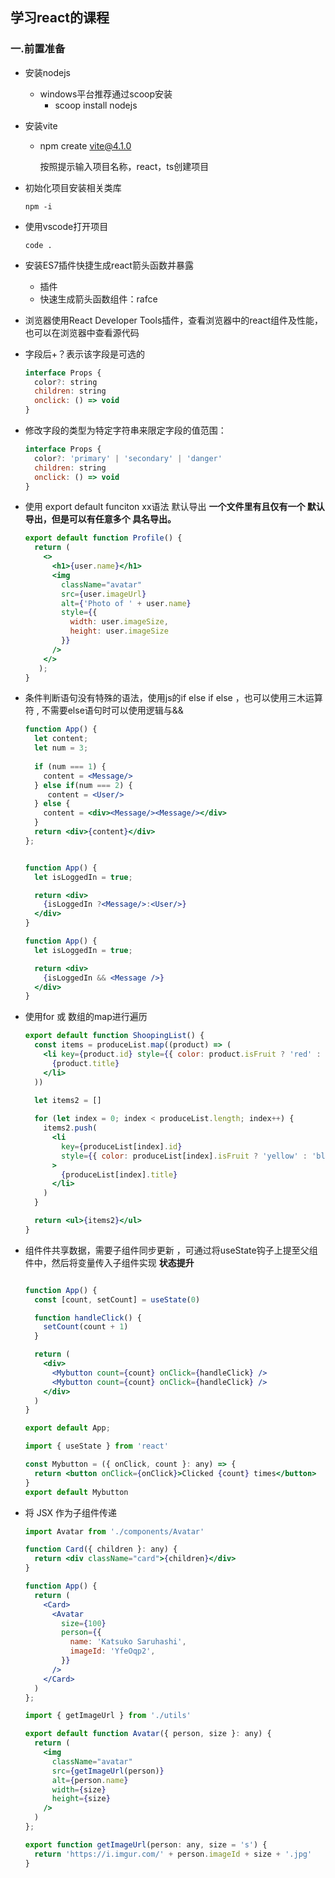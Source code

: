 ## 学习react的课程

### 一.前置准备
- 安装nodejs

  - windows平台推荐通过scoop安装
    - scoop install nodejs

- 安装vite

  - npm create vite@4.1.0

    按照提示输入项目名称，react，ts创建项目

- 初始化项目安装相关类库

  ```react
  npm -i
  ```

- 使用vscode打开项目

  ```shell
  code .
  ```

- 安装ES7插件快捷生成react箭头函数并暴露

  - 插件
  - 快速生成箭头函数组件：rafce

- 浏览器使用React Developer Tools插件，查看浏览器中的react组件及性能，也可以在浏览器中查看源代码

- 字段后+？表示该字段是可选的

  ```jsx
  interface Props {
    color?: string
    children: string
    onclick: () => void
  }
  ```

- 修改字段的类型为特定字符串来限定字段的值范围：

  ```jsx
  interface Props {
    color?: 'primary' | 'secondary' | 'danger'
    children: string
    onclick: () => void
  }
  ```

- 使用 export default funciton xx语法 默认导出 **一个文件里有且仅有一个 默认 导出，但是可以有任意多个 具名导出。**

  ```jsx
  export default function Profile() {
    return (
      <>
        <h1>{user.name}</h1>
        <img
          className="avatar"
          src={user.imageUrl}
          alt={'Photo of ' + user.name}
          style={{
            width: user.imageSize,
            height: user.imageSize
          }}
        />
      </>
     );
  }
  ```

- 条件判断语句没有特殊的语法，使用js的if else if else ，也可以使用三木运算符 , 不需要else语句时可以使用逻辑与&&

  ```jsx
  function App() {
    let content;
    let num = 3;
      
    if (num === 1) {
      content = <Message/>
    } else if(num === 2) {
       content = <User/>
    } else {
      content = <div><Message/><Message/></div>
    }
    return <div>{content}</div>
  };
  
  
  function App() {
    let isLoggedIn = true;
  
    return <div>
      {isLoggedIn ?<Message/>:<User/>}
    </div>
  }
  
  function App() {
    let isLoggedIn = true;
  
    return <div>
      {isLoggedIn && <Message />}
    </div>
  }
  ```

- 使用for 或 数组的map进行遍历

  ```jsx
  export default function ShoopingList() {
    const items = produceList.map((product) => (
      <li key={product.id} style={{ color: product.isFruit ? 'red' : 'gray' }}>
        {product.title}
      </li>
    ))
  
    let items2 = []
    
    for (let index = 0; index < produceList.length; index++) {
      items2.push(
        <li
          key={produceList[index].id}
          style={{ color: produceList[index].isFruit ? 'yellow' : 'blue' }}
        >
          {produceList[index].title}
        </li>
      )
    }
  
    return <ul>{items2}</ul>
  }
  ```

- 组件件共享数据，需要子组件同步更新 ，可通过将useState钩子上提至父组件中，然后将变量传入子组件实现 **状态提升**

  ```jsx
  
  function App() {
    const [count, setCount] = useState(0)
  
    function handleClick() {
      setCount(count + 1)
    }
  
    return (
      <div>
        <Mybutton count={count} onClick={handleClick} />
        <Mybutton count={count} onClick={handleClick} />
      </div>
    )
  }
  
  export default App;
  
  import { useState } from 'react'
  
  const Mybutton = ({ onClick, count }: any) => {
    return <button onClick={onClick}>Clicked {count} times</button>
  }
  export default Mybutton
  
  ```

- 将 JSX 作为子组件传递 

  ```jsx
  import Avatar from './components/Avatar'
  
  function Card({ children }: any) {
    return <div className="card">{children}</div>
  }
  
  function App() {
    return (
      <Card>
        <Avatar
          size={100}
          person={{
            name: 'Katsuko Saruhashi',
            imageId: 'YfeOqp2',
          }}
        />
      </Card>
    )
  };
  
  import { getImageUrl } from './utils'
  
  export default function Avatar({ person, size }: any) {
    return (
      <img
        className="avatar"
        src={getImageUrl(person)}
        alt={person.name}
        width={size}
        height={size}
      />
    )
  };
  
  export function getImageUrl(person: any, size = 's') {
    return 'https://i.imgur.com/' + person.imageId + size + '.jpg'
  }
  ```

  
